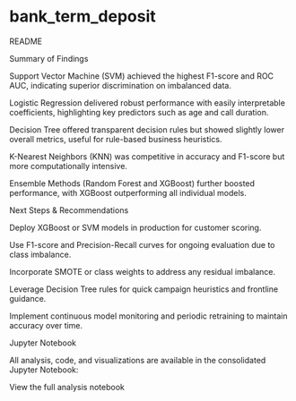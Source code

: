 # bank_term_deposit
README

Summary of Findings

Support Vector Machine (SVM) achieved the highest F1-score and ROC AUC, indicating superior discrimination on imbalanced data.

Logistic Regression delivered robust performance with easily interpretable coefficients, highlighting key predictors such as age and call duration.

Decision Tree offered transparent decision rules but showed slightly lower overall metrics, useful for rule-based business heuristics.

K-Nearest Neighbors (KNN) was competitive in accuracy and F1-score but more computationally intensive.

Ensemble Methods (Random Forest and XGBoost) further boosted performance, with XGBoost outperforming all individual models.


Next Steps & Recommendations

Deploy XGBoost or SVM models in production for customer scoring.

Use F1-score and Precision-Recall curves for ongoing evaluation due to class imbalance.

Incorporate SMOTE or class weights to address any residual imbalance.

Leverage Decision Tree rules for quick campaign heuristics and frontline guidance.

Implement continuous model monitoring and periodic retraining to maintain accuracy over time.

Jupyter Notebook

All analysis, code, and visualizations are available in the consolidated Jupyter Notebook:

View the full analysis notebook
